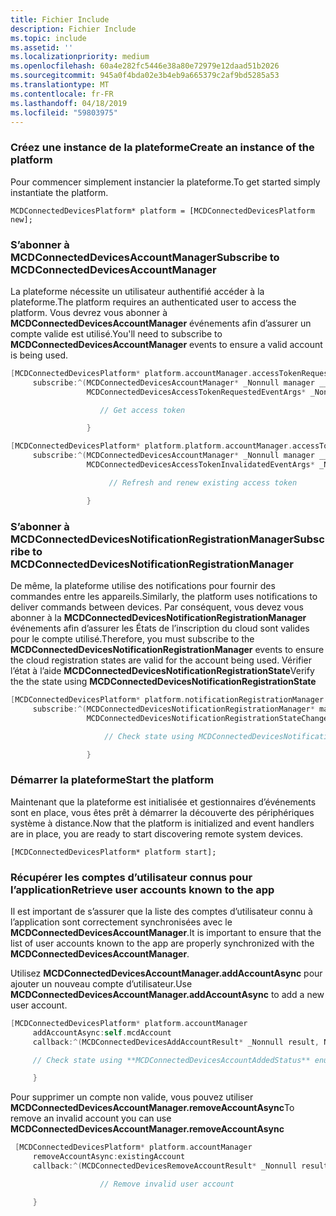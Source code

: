 ```yaml
---
title: Fichier Include
description: Fichier Include
ms.topic: include
ms.assetid: ''
ms.localizationpriority: medium
ms.openlocfilehash: 60a4e282fc5446e38a80e72979e12daad51b2026
ms.sourcegitcommit: 945a0f4bda02e3b4eb9a665379c2af9bd5285a53
ms.translationtype: MT
ms.contentlocale: fr-FR
ms.lasthandoff: 04/18/2019
ms.locfileid: "59803975"
---
```

### <a name="create-an-instance-of-the-platform"></a><span data-ttu-id="f0a87-103">Créez une instance de la plateforme</span><span class="sxs-lookup"><span data-stu-id="f0a87-103">Create an instance of the platform</span></span>

<span data-ttu-id="f0a87-104">Pour commencer simplement instancier la plateforme.</span><span class="sxs-lookup"><span data-stu-id="f0a87-104">To get started simply instantiate the platform.</span></span>

`MCDConnectedDevicesPlatform* platform = [MCDConnectedDevicesPlatform new];`

### <a name="subscribe-to-mcdconnecteddevicesaccountmanager"></a><span data-ttu-id="f0a87-105">S’abonner à MCDConnectedDevicesAccountManager</span><span class="sxs-lookup"><span data-stu-id="f0a87-105">Subscribe to MCDConnectedDevicesAccountManager</span></span>

<span data-ttu-id="f0a87-106">La plateforme nécessite un utilisateur authentifié accéder à la plateforme.</span><span class="sxs-lookup"><span data-stu-id="f0a87-106">The platform requires an authenticated user to access the platform.</span></span>  <span data-ttu-id="f0a87-107">Vous devrez vous abonner à **MCDConnectedDevicesAccountManager** événements afin d’assurer un compte valide est utilisé.</span><span class="sxs-lookup"><span data-stu-id="f0a87-107">You'll need to subscribe to **MCDConnectedDevicesAccountManager** events to ensure a valid account is being used.</span></span>

```ObjectiveC
[MCDConnectedDevicesPlatform* platform.accountManager.accessTokenRequested
     subscribe:^(MCDConnectedDevicesAccountManager* _Nonnull manager __unused,
                 MCDConnectedDevicesAccessTokenRequestedEventArgs* _Nonnull request __unused) {

                    // Get access token

                 }
```

```ObjectiveC
[MCDConnectedDevicesPlatform* platform.platform.accountManager.accessTokenInvalidated
     subscribe:^(MCDConnectedDevicesAccountManager* _Nonnull manager __unused,
                 MCDConnectedDevicesAccessTokenInvalidatedEventArgs* _Nonnull request) {

                      // Refresh and renew existing access token

                 }
```

### <a name="subscribe-to-mcdconnecteddevicesnotificationregistrationmanager"></a><span data-ttu-id="f0a87-108">S’abonner à MCDConnectedDevicesNotificationRegistrationManager</span><span class="sxs-lookup"><span data-stu-id="f0a87-108">Subscribe to MCDConnectedDevicesNotificationRegistrationManager</span></span>

<span data-ttu-id="f0a87-109">De même, la plateforme utilise des notifications pour fournir des commandes entre les appareils.</span><span class="sxs-lookup"><span data-stu-id="f0a87-109">Similarly, the platform uses notifications to deliver commands between devices.</span></span>  <span data-ttu-id="f0a87-110">Par conséquent, vous devez vous abonner à la **MCDConnectedDevicesNotificationRegistrationManager** événements afin d’assurer les États de l’inscription du cloud sont valides pour le compte utilisé.</span><span class="sxs-lookup"><span data-stu-id="f0a87-110">Therefore, you must subscribe to the **MCDConnectedDevicesNotificationRegistrationManager** events to ensure the cloud registration states are valid for the account being used.</span></span>  <span data-ttu-id="f0a87-111">Vérifier l’état à l’aide **MCDConnectedDevicesNotificationRegistrationState**</span><span class="sxs-lookup"><span data-stu-id="f0a87-111">Verify the the state using **MCDConnectedDevicesNotificationRegistrationState**</span></span>

```ObjectiveC
[MCDConnectedDevicesPlatform* platform.notificationRegistrationManager.notificationRegistrationStateChanged
     subscribe:^(MCDConnectedDevicesNotificationRegistrationManager* manager __unused,
                 MCDConnectedDevicesNotificationRegistrationStateChangedEventArgs* args __unused) {

                     // Check state using MCDConnectedDevicesNotificationRegistrationState enum

                 }

```

### <a name="start-the-platform"></a><span data-ttu-id="f0a87-112">Démarrer la plateforme</span><span class="sxs-lookup"><span data-stu-id="f0a87-112">Start the platform</span></span>
<span data-ttu-id="f0a87-113">Maintenant que la plateforme est initialisée et gestionnaires d’événements sont en place, vous êtes prêt à démarrer la découverte des périphériques système à distance.</span><span class="sxs-lookup"><span data-stu-id="f0a87-113">Now that the platform is initialized and event handlers are in place, you are ready to start discovering remote system devices.</span></span>  

`[MCDConnectedDevicesPlatform* platform start];`

### <a name="retrieve-user-accounts-known-to-the-app"></a><span data-ttu-id="f0a87-114">Récupérer les comptes d’utilisateur connus pour l’application</span><span class="sxs-lookup"><span data-stu-id="f0a87-114">Retrieve user accounts known to the app</span></span>

<span data-ttu-id="f0a87-115">Il est important de s’assurer que la liste des comptes d’utilisateur connu à l’application sont correctement synchronisées avec le **MCDConnectedDevicesAccountManager**.</span><span class="sxs-lookup"><span data-stu-id="f0a87-115">It is important to ensure that the list of user accounts known to the app are properly synchronized with the **MCDConnectedDevicesAccountManager**.</span></span>

<span data-ttu-id="f0a87-116">Utilisez **MCDConnectedDevicesAccountManager.addAccountAsync** pour ajouter un nouveau compte d’utilisateur.</span><span class="sxs-lookup"><span data-stu-id="f0a87-116">Use **MCDConnectedDevicesAccountManager.addAccountAsync** to add a new user account.</span></span>

```ObjectiveC
[MCDConnectedDevicesPlatform* platform.accountManager
     addAccountAsync:self.mcdAccount
     callback:^(MCDConnectedDevicesAddAccountResult* _Nonnull result, NSError* _Nullable error) {

     // Check state using **MCDConnectedDevicesAccountAddedStatus** enum

     }
```

<span data-ttu-id="f0a87-117">Pour supprimer un compte non valide, vous pouvez utiliser **MCDConnectedDevicesAccountManager.removeAccountAsync**</span><span class="sxs-lookup"><span data-stu-id="f0a87-117">To remove an invalid account you can use **MCDConnectedDevicesAccountManager.removeAccountAsync**</span></span>

```ObjectiveC
 [MCDConnectedDevicesPlatform* platform.accountManager
     removeAccountAsync:existingAccount
     callback:^(MCDConnectedDevicesRemoveAccountResult* _Nonnull result __unused, NSError* _Nullable error) {

                    // Remove invalid user account

     }
```